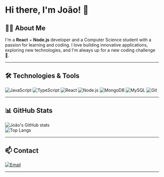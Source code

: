 # Hi there, I'm João! 👋

## 🙋‍♂️ About Me  
I'm a **React** + **Node.js** developer and a Computer Science student with a passion for learning and coding. I love building innovative applications, exploring new technologies, and I'm always up for a new coding challenge 🚀.

---

## 🛠️ Technologies & Tools  

![JavaScript](https://img.shields.io/badge/javascript-%23323330.svg?style=for-the-badge&logo=javascript&logoColor=%23F7DF1E) 
![TypeScript](https://img.shields.io/badge/typescript-%23007ACC.svg?style=for-the-badge&logo=typescript&logoColor=white) 
![React](https://img.shields.io/badge/react-%2320232a.svg?style=for-the-badge&logo=react&logoColor=%2361DAFB) 
![Node.js](https://img.shields.io/badge/node.js-6DA55F.svg?style=for-the-badge&logo=node.js&logoColor=white) 
![MongoDB](https://img.shields.io/badge/MongoDB-%234ea94b.svg?style=for-the-badge&logo=mongodb&logoColor=white) 
![MySQL](https://img.shields.io/badge/mysql-4479A1.svg?style=for-the-badge&logo=mysql&logoColor=white) 
![Git](https://img.shields.io/badge/git-%23F05033.svg?style=for-the-badge&logo=git&logoColor=white) 


---

## 📊 GitHub Stats  

![João's GitHub stats](https://github-readme-stats.vercel.app/api?username=manfrimjoao&show_icons=true&theme=radical)  
![Top Langs](https://github-readme-stats.vercel.app/api/top-langs/?username=manfrimjoao&layout=compact&theme=radical)  

---

## 📫 Contact

[![Email](https://img.shields.io/badge/Email-D14836.svg?style=flat-square&logo=gmail&logoColor=white)](mailto:jvmanfrim88@gmail.com)  

---

<!-- ✏️ Don’t forget to:
- Update the project names/links in “Featured Projects”
- Replace YOUR-LINKEDIN-USERNAME with your actual LinkedIn slug
- Add or remove badges as you like
- Customize the About Me section to reflect your latest interests! -->

